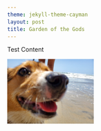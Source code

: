 ```yaml
---
theme: jekyll-theme-cayman
layout: post
title: Garden of the Gods
---
```


Test Content

<img src="/assets/CorgiCloseup-min.jpg" width=200 height=auto>

